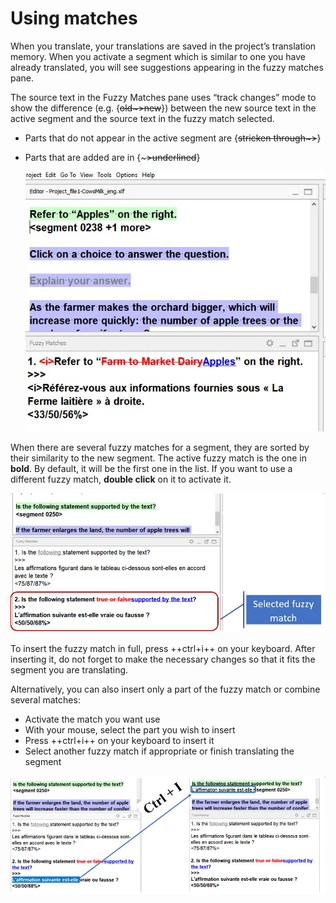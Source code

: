 # Using matches

When you translate, your translations are saved in the project’s translation memory. When you activate a segment which is similar to one you have already translated, you will see suggestions appearing in the fuzzy matches pane. 

The source text in the Fuzzy Matches pane uses “track changes” mode to show the difference (e.g. {~~old~>new~~}) between the new source text in the active segment and the source text in the fuzzy match selected.

  * Parts that do not appear in the active segment are {~~stricken through~>~~}
  * Parts that are added are in {~~~>underlined~~} <!-- ^^underlined^^ -->

    ![](../_assets/img/12_fuzzy_matches.jpg)
    <!-- normalize text size in screenshots -->

When there are several fuzzy matches for a segment, they are sorted by their similarity to the new segment. The active fuzzy match is the one in **bold**. By default, it will be the first one in the list. If you want to use a different fuzzy match, **double click** on it to activate it. 

![](../_assets/img/13_selected_fuzzy.jpg)

To insert the fuzzy match in full, press ++ctrl+i++ on your keyboard. After inserting it, do not forget to make the necessary changes so that it fits the segment you are translating.

Alternatively, you can also insert only a part of the fuzzy match or combine several matches:

  * Activate the match you want use
  * With your mouse, select the part you wish to insert
  * Press ++ctrl+i++ on your keyboard to insert it 
  * Select another fuzzy match if appropriate or finish translating the segment

![](../_assets/img/14_select_part_fuzzy.jpg)
